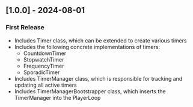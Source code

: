 ## [1.0.0] - 2024-08-01
### First Release
- Includes Timer class, which can be extended to create various timers
- Includes the following concrete implementations of timers:
    - CountdownTimer
    - StopwatchTimer
    - FrequencyTimer
    - SporadicTimer
- Includes TimerManager class, which is responsible for tracking and updating all active timers
- Includes TimerManagerBootstrapper class, which inserts the TimerManager into the PlayerLoop